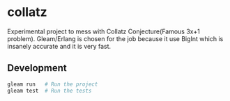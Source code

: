 # collatz

Experimental project to mess with Collatz Conjecture(Famous 3x+1 problem). Gleam/Erlang is chosen for the job because it use BigInt which is insanely accurate and it is very fast.

## Development

```sh
gleam run   # Run the project
gleam test  # Run the tests
```
